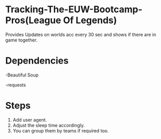 # Tracking-The-EUW-Bootcamp-Pros(League Of Legends)
Provides Updates on worlds acc every 30 sec and shows if there are in game together.

# Dependencies
-Beautiful Soup

-requests

# Steps

1) Add user agent.
2) Adjust the sleep time accordingly.
3) You can group them by teams if required too.
